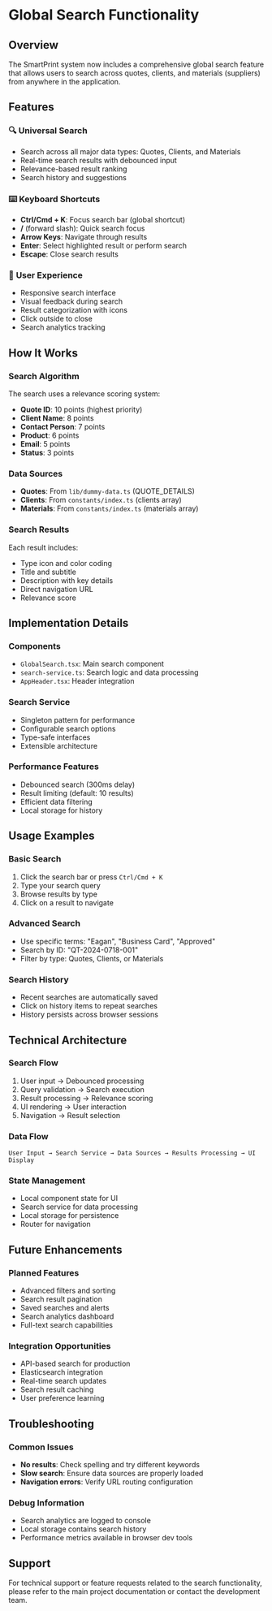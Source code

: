 # Global Search Functionality

## Overview
The SmartPrint system now includes a comprehensive global search feature that allows users to search across quotes, clients, and materials (suppliers) from anywhere in the application.

## Features

### 🔍 **Universal Search**
- Search across all major data types: Quotes, Clients, and Materials
- Real-time search results with debounced input
- Relevance-based result ranking
- Search history and suggestions

### ⌨️ **Keyboard Shortcuts**
- **Ctrl/Cmd + K**: Focus search bar (global shortcut)
- **/** (forward slash): Quick search focus
- **Arrow Keys**: Navigate through results
- **Enter**: Select highlighted result or perform search
- **Escape**: Close search results

### 📱 **User Experience**
- Responsive search interface
- Visual feedback during search
- Result categorization with icons
- Click outside to close
- Search analytics tracking

## How It Works

### Search Algorithm
The search uses a relevance scoring system:
- **Quote ID**: 10 points (highest priority)
- **Client Name**: 8 points
- **Contact Person**: 7 points
- **Product**: 6 points
- **Email**: 5 points
- **Status**: 3 points

### Data Sources
- **Quotes**: From `lib/dummy-data.ts` (QUOTE_DETAILS)
- **Clients**: From `constants/index.ts` (clients array)
- **Materials**: From `constants/index.ts` (materials array)

### Search Results
Each result includes:
- Type icon and color coding
- Title and subtitle
- Description with key details
- Direct navigation URL
- Relevance score

## Implementation Details

### Components
- `GlobalSearch.tsx`: Main search component
- `search-service.ts`: Search logic and data processing
- `AppHeader.tsx`: Header integration

### Search Service
- Singleton pattern for performance
- Configurable search options
- Type-safe interfaces
- Extensible architecture

### Performance Features
- Debounced search (300ms delay)
- Result limiting (default: 10 results)
- Efficient data filtering
- Local storage for history

## Usage Examples

### Basic Search
1. Click the search bar or press `Ctrl/Cmd + K`
2. Type your search query
3. Browse results by type
4. Click on a result to navigate

### Advanced Search
- Use specific terms: "Eagan", "Business Card", "Approved"
- Search by ID: "QT-2024-0718-001"
- Filter by type: Quotes, Clients, or Materials

### Search History
- Recent searches are automatically saved
- Click on history items to repeat searches
- History persists across browser sessions

## Technical Architecture

### Search Flow
1. User input → Debounced processing
2. Query validation → Search execution
3. Result processing → Relevance scoring
4. UI rendering → User interaction
5. Navigation → Result selection

### Data Flow
```
User Input → Search Service → Data Sources → Results Processing → UI Display
```

### State Management
- Local component state for UI
- Search service for data processing
- Local storage for persistence
- Router for navigation

## Future Enhancements

### Planned Features
- Advanced filters and sorting
- Search result pagination
- Saved searches and alerts
- Search analytics dashboard
- Full-text search capabilities

### Integration Opportunities
- API-based search for production
- Elasticsearch integration
- Real-time search updates
- Search result caching
- User preference learning

## Troubleshooting

### Common Issues
- **No results**: Check spelling and try different keywords
- **Slow search**: Ensure data sources are properly loaded
- **Navigation errors**: Verify URL routing configuration

### Debug Information
- Search analytics are logged to console
- Local storage contains search history
- Performance metrics available in browser dev tools

## Support

For technical support or feature requests related to the search functionality, please refer to the main project documentation or contact the development team.
